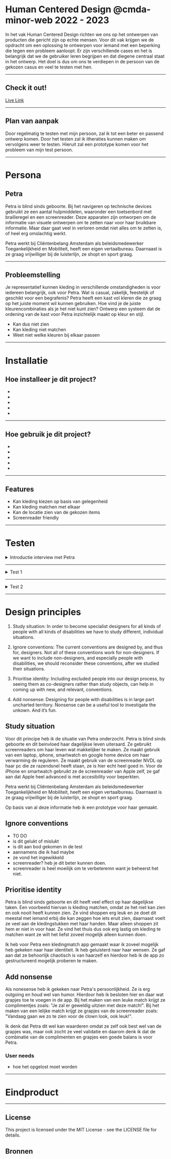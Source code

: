 # Human Centered Design @cmda-minor-web 2022 - 2023
In het vak Human Centered Design richten we ons op het ontwerpen van producten die gericht zijn op echte mensen.
Voor dit vak krijgen we de opdracht om een oplossing te ontwerpen voor iemand met een beperking die tegen een probleem aanloopt. Er zijn verschillende cases en het is belangrijk dat we de gebruiker leren begrijpen en dat diegene centraal staat in het ontwerp. Het doel is dus om ons te verdiepen in de persoon van de gekozen casus en veel te testen met hen.

--- 

## Check it out!
[Live Link](https://hilal-tapan.github.io/human-centered-design-2223/html/index.html)

---

## Plan van aanpak
Door regelmatig te testen met mijn persoon, zal ik tot een beter en passend ontwerp komen. Door het testen zal ik itheraties kunnen maken om vervolgens weer te testen. Hieruit zal een prototype komen voor het probleem van mijn test persoon.

---

# Persona
## Petra
Petra is blind sinds geboorte. Bij het navigeren op technische devices gebruikt ze een aantal hulpmiddelen, waaronder een toetsenbord met brailleregel en een screenreader. Deze apparaten zijn ontworpen om de informatie van visuele ontwerpen om te zetten naar voor haar bruikbare informatie. Maar daar gaat veel in verloren omdat niet alles om te zetten is, of heel erg omslachtig werkt. 

Petra werkt bij Cliëntenbelang Amsterdam als beleidsmedewerker Toegankelijkheid en Mobiliteit, heeft een eigen vertaalbureau. Daarnaast is ze graag vrijwilliger bij de luisterlijn, ze shopt en sport graag.

---

## Probleemstelling
Je representatief kunnen kleding in verschillende omstandigheden is voor iedereen belangrijk, ook voor Petra. Wat is casual, zakelijk, feestelijk of geschikt voor een begrafenis? Petra heeft een kast vol kleren die ze graag op het juiste moment wil kunnen gebruiken. Hoe vind je de juiste kleurencombinaties als je het niet kunt zien? Ontwerp een systeem dat de ordening van de kast voor Petra inzichtelijk maakt op kleur en stijl.

* Kan dus niet zien
* Kan kleding niet matchen
* Weet niet welke kleuren bij elkaar passen

---
# Installatie
## Hoe installeer je dit project?
- 
- 
- 
- 
- 

---

## Hoe gebruik je dit project?
- 
- 
- 
- 
- 

---

## Features
* Kan kleding kiezen op basis van gelegenheid
* Kan kleding matchen met elkaar
* Kan de locatie zien van de gekozen items
* Screenreader friendly

---

# Testen

<details>
  <summary> Introductie interview met Petra </summary>

## Introductie interview met Petra
1. Bent u blind geboren of blind geworden ?
- Geboren

2. Hoe ziet uw dagelijks leven eruit?
- Gewoon naar werk met ov, soms thuis, soms op kantoor. Bij cliëntenbelang Amsterdam.
 
3. Hoe kiest u nu uw kleding?
- Sommige stukken zijn makkelijk te identificeren op bijvoorbeeld gevoel, maar bijvoorbeeld hemden of panties zijn lastiger uit elkaar te halen.

4. Waaraan identificeert u uw kledingstukken?
- Stof, vorm.

5. Krijgt u veel hulp thuis?
- Nee, is meestal niet nodig, behalve bij twijfel.

6. Wat zijn uw irritaties aan applicaties/website met uw screen reader?
- Hangt heel erg van de site af, soms is het helemaal niet toegankelijk. Soms komen er popups in de weg, knoppen hebben geen tekst / label.

7. Vindt u het gebruik van een mobiel fijn?(En welke telefoon heeft u?) Zo nee wat gebruikt u dan als alternatief?
- Ja, ik gebruik een iphone.

8. Heeft u op het web een ervaring gehad wat u echt fijn vond en uw beperking helemaal ondersteunde?
- Zoeken in google, gebruikt vaker / liever apps dan websites. Websites doen vaak veel verschillende dingen dus minder overzicht. Apps doen meestal 1 ding goed. Goede website: lovely.com 

9. Maakt u gebruik van siri en wat vind u ervan
- Niet zo vaak, is heel traag of suf, heeft thuis wel een google nest. Gebruikt ze vooral voor de thermostaat, die digitaal is.

10. Heeft u zelf misschien ideeën of voorkeur naar een oplossing?
- Nee niet echt, dit is volledig aan jullie

### Evaluatie
Wat wij merkten aan Petra is dat ze onwijs snel is met de screenreader! Ikzelf verstond geen eens wat er werd gezegt en zij wel. Ook gebruikt ze een volledig zwart scherm op haar iPhone, dit is voor batterij besparings modus. Ze gaf aan dat ze graag niet om hulp hoeft te vragen bij andere en het liefste zoveel mogelijk zelf wil doen. Ze heeft een app, wat een AI camera is. Als ze deze richt op dingen volgt er een omschrijving uit een soort AI screenreader. Super gaaf! We merkte wel dat ze moeite had met de camera richten. Thuis heeft ze hier een tentje voor waar ze haar telefoon in kan zetten en de brieven bijvoorbeeld in de tent. Het was heel interessant om Petra te interviewen en ik merk dat ik nu al ontzettend veel nieuws te horen heb gekregen over deze doelgroep en hoe zij te werk gaan dagelijkse dingen.

</details>

---

<details>
  <summary> Test 1</summary>

## Test 1
### Voorbereiding
Als voorbereiding heb ik een testplan opgesteld zodat ik zo goed mogelijk kan testen met Petra. 

Mijn idee is een soort digitale navigatie waar petra haar keuzes kan doorgeven voor wat voor kledingstuk zij naar opzoek is. Hieruit krijgt zij een nummertjes die zijn gekoppeld aan de kledingstukken. Deze nummertjes kan ze terugvinden in haar kledingkast/ of aan de kledingstukken zelf.

Ik wil voor deze test in zijn specifiek de navigatie testen met Petra. Kijken of ze erdoorheen komt en of de screenreader zijn werk doet. 

Om deze test uit te kunnen voeren heb ik een prototype gemaakt. Ik heb het ook een styling gegeven voor nu, zodat ik voor mezelf even visueel inzichtje heb. Ik zal aan Petra vragen of de door het navigatie menu heen wilt gaan en ik zal dit observeren hoe dit gaat. 

#### Test 1 prototype
![1](https://github.com/Hilal-Tapan/human-centered-design-2223/blob/main/images/1.png)
1. Als eerste kom je op de startpagina en hier krijgt je de keuze of je op kleuren wil sorteren of op stijl.

![2.1](https://github.com/Hilal-Tapan/human-centered-design-2223/blob/main/images/2.1.png)
2. Mocht je kleur gekozen hebben kan je een keuze maken tussen de kleur waarvoor je gaat.

![2.2](https://github.com/Hilal-Tapan/human-centered-design-2223/blob/main/images/2.2.png)
3. Mocht je stijl gekozen hebben kan je een keuze maken tussen de stijlen waarvoor je gaat.

![3](https://github.com/Hilal-Tapan/human-centered-design-2223/blob/main/images/3.png)
4. Als je een van die keuzes hebt gemaakt kun je het kledingstuk type kiezen, in dit geval bovenkant, onderkant en asseccoires.

![4](https://github.com/Hilal-Tapan/human-centered-design-2223/blob/main/images/4.png)
5. Als je een kledingstuk type keuze hebt gemaakt krijg je allemaal nummertjes van items die de gekozen labels hebben. Dit nummertje kun je opzoeken in je kledingkast. (uiteraard is dat in braille taal)


### Tijdens de test
* Ze gaat er prima doorheen alleen die screenreader van apple is heel vervelend met al die extra tekst, er word veel extra informatie gegeven door de Apple screenreader.
* Moest paar keer zeggen welke knop waar zit op de macbook en hoe ze erdoorheen moet met deze screenreader.
* Het is Petra gelukt tot de laatste pagina te komen.
* Petra's feedback: Hoe weet ik of ik een rode top met groene broek kan combineren?
* Ze kijkt niet echt naar kleuren wat ze weet niet hoe deze kleuren eruit zien omdat ze sinds geboorte blind is.
* Ze wil vooral weten of iets bij elkaar kan.
* Misschien kunnen delen? Zodat ze weet of dit bij elkaar kan, soort second opinie.
* Dan moet je wel weer iemand iets gaan vragen en dit vond ze zelf vervelend gaf ze aan in het begin en hierdoor spreekt ze zichzelf een beetje tegen. 
* Bepaalde dingen kunnen absoluut niet samen, dit kan ik verbeteren en in het programmatje zetten.
* Soms gooi je iets weg dus dan is het rot met de nummertjes opnieuw maken.
* Misschien kan ik de locatie in haar kledingkast zetten ipv nummertjes?

### Uitkomsten
Ik merkte dat Petra door de app heen kwam, soms wat moeizaam wat vooral lag aan de screenreader. Ook moest ik, vooral in het begin, goed aangeven waar de knoppen op de macbook zaten. Petra gebruikt zelf namelijk een windows thuis.

Daarnaast gaf ze aan dat ze niet weet hoe kleuren eruit zien. In mijn prototype had ze de keuze om zelf te kiezen welke kleuren ze wil aandoen en matchen maar ze weet dus helemaal niet wat bij elkaar past. Dit vind ik een hele goede waar ik zelf niet over na had gedacht. Ook gaf ze aan dat als ze hoort jurk met groene bloemetjes het niet specifiek genoeg is voor haar. Zijn het kleine bloemetjes? Grote bloemetjes? Welke kleur bloemetjes, etc. Voelen kan ze best en stoffen herkennen maar pattronen vind ze lastig. Daarnaast zou ze graag in het systeem willen weten als ze een rode trui kiest welke kleuren daar dan bijpassen. 

Als laatste had ze haar twijfels over de nummertjes die per kledingstuk zijn gelabeld. Wat als ze een nieuw kledingstuk koopt? Of juist eentje weg doet. Dan moeten alle nummertjes aangepast worden want het is systematisch in haar kledingkast gezet zodat ze het makkelijk kan vinden. Dit vond ik ook een hele goede.

### Evaluatie
Petra gebruikt zelf een screenreader voor windows die niet mogelijk is op macbook, een idee voor de volgende test is om iedereen op een windows te laten testen met haar eigen screenreader zodat we zo passend mogelijk ontwerpen voor Petra. Ook is dit fijn voor haar, dan hoeft ze niet continue te switchen van device en is het minder rommelig. De knoppen hoeft ze dan ook niet steeds opnieuw uit te vogelen en de snelheid van de screenreader blijft hetzelfde op deze manier. Dit zou ik graag bij de volgende test anders willen doen.

Voor de volgende test wil ik nadenken over hoe ik het probleem met de kleuren matchen kan oplossen. Niet alleen de kleuren maar ook de pattronen etc.

Ook moet ik gaan nadenken over hoe ik de locaties ga neerzetten, want de cijfertjes blijken toch niet zo een goed idee. 

Daarnaast merkte ik zelf dat ik helemaal geen titels had gezet op de paginas en Petra een beetje moest uitvogelen waar de pagina om ging. Dus voor itheratie zal ik h1's/h2's etc toevoegen om het duidelijker te maken voor haar.

Dit zijn allemaal punten die ik zal meenemen naar de volgende test!

</details>

---

<details>
  <summary> Test 2 </summary>

## Test 2
### Voorbereiding
Als voorbereiding heb ik een testplan opgesteld zodat ik zo goed mogelijk kan testen met Petra. 

De vorige keer was uit de test gekomen dat de nummertjes toch niet zo een goede optie waren omdat dit lastig is met toevoegen en verwijderen van items. Dit heb ik verbeterd dit keer met locaties in haar kledingkast i.p.v. nummertjes. Ook heb ik wat dingen verbeterd i.v.m. de screenreader. De vorige keer had ik helemaal geen titels gezet dus dit heb ik toegepast. Ik heb bij elke pagina nu een titel met waar het over gaat. Ook heb ik dit zelf getest met de apple screenreader en de google chrome screenreader. Diegene die zij gebruikt werkt helaas niet op macbook.

Dit keer wil ik testen of ze al beter door de navigatie heengaat en of ze het concept al wat fijner vind.

Ook leek het ons handig om dit keer tijdens het testen 1 device te gebruiken in plaats van de hele tijd switchen. We merkte de vorige keer dat ze daardoor steeds nieuwe knoppen moest gebruiken en steeds instructies nodig had. Dus we hebben besloten het allemaal op Ymaro's laptop te doen, die heeft een Windows en hij had dezelfde screenreader gedownload als Petra, namelijk NVDL.


### Tijdens de test
We gebruikte de laptop van Ymaro en in het begin vroeg Petra ff hoe wil je dat ik er doorheen ga? Na dit verteld te hebben ging ze er goed doorheen. Wat ik merkte was dat ook deze screenreader de heletijd een rondje maakte in de searchbalk etc. Dit was echt vervelend, maargoed. Dat is gewoon een screenreader dingetje gaf ze aan. 

Uiteindelijk lukte het en ging ze naar kleuren. Ze ging verder goed door het menu heen.
Ze gaf aan dat het erg handig is dat het programma weet wat die heeft en waar het ligt. Ook dat die weet wat je bij elkaar kan combineren. Ze vond deze itheratie veel beter dan die nummertjes. Ook vond ze het fijn dat ze nu te horen krijgt welke dingen bij elkaar passen en gecombineerd kunnen worden. Ze vond het erg leuk. Ze had niet echt feedback over het concept. Ik merkte dat sommige screenreader dingetjes vervelend werkte, zoals titels die niet werden opgelezen bijv, of extra informatie wat soms ontbrak. Ditis belangrijk om mee te nemen naar de volgende keer.

Ze ging er goed doorheen, 1 heading las de screenreader niet op maar ik denk dat dit een tab probleem is. Dit moet ik nog ff nachecken.
Ze vond dit idee beter dat het geen cijfertjes meer zijn maar een beschrijving van de locatie. Omdat ze nu als ze een nieuw item koopt ze het makkelijk kan toevoegen of verwijderen en locaties kan aanpassen. Ik heb het idee dat ze het een goed idee vond en de navigatie leek te begrijpen.


### Uitkomsten
Ik ben erg blij met de uitkomsten van de test. Het leek goed te gaan en Petra was enthousiast. Ze vond de locaties die gegeven worden per item fijn. Ook vond ze het erg fijn dat ze match keuzes krijgt. De vorige keer miste ze dit en dit had ik in haar feedback verwerkt. Ze kan nu dus items matchen met elkaar en ze krijgt locaties hieruit. 

### Evaluatie
Ik vond het erg goed gaan. In het begin hadden we wel wat vervelende screenreader issues omdat geen van ons echt bekend was met NVDL en het duurde even met opstarten. Maar uiteindelijk ging het erg goed en heeft ze de test succesvol afgelegd. Ik vind nog wel dat ik sommige dingen nog gebruiksvriendelijker kan maken i.v.m. de screenreader. Dus dit zal ik meenemen uit deze test naar de eindoplevering. 
Verder was ik blij dat Petra enthousiast was en vrijwel geen kritiek had over het concept. Dit is groenlicht voor mij om door te gaan met het concept!

</details>

---

# Design principles
1. Study situation: In order to become specialist designers for all kinds of people with all kinds of disabilities we have to study different, individual situations.

2. Ignore conventions: The current conventions are designed by, and thus for, designers. Not all of these conventions work for non-designers. If we want to include non-designers, and especially people with disabilities, we should reconsider these conventions, after we studied their situations.

3. Prioritise identity: Including excluded people into our design process, by seeing them as co-designers rather than study objects, can help in coming up with new, and relevant, conventions.

4. Add nonsense: Designing for people with disabilities is in large part uncharted territory. Nonsense can be a useful tool to investigate the unkown. And it’s fun.


## Study situation
Voor dit principe heb ik de situatie van Petra onderzocht.
Petra is blind sinds geboorte en dit beinvloed haar dagelijkse leven uiteraard. Ze gebruikt screenreaders om haar leven wat makkelijker te maken. Ze maakt gebruik van een laptop, iphone, smartwatch en google home device om haar verwarming de reguleren. Ze maakt gebruik van de screenreader NVDL op haar pc die ze razendsnel heeft staan, ze is hier echt heel goed in. Voor de iPhone en smartwatch gebruikt ze de screenreader van Apple zelf, ze gaf aan dat Apple heel advanced is met accesibility voor beperkten.

Petra werkt bij Cliëntenbelang Amsterdam als beleidsmedewerker Toegankelijkheid en Mobiliteit, heeft een eigen vertaalbureau. Daarnaast is ze graag vrijwilliger bij de luisterlijn, ze shopt en sport graag.

Op basis van al deze informatie heb ik een prototype voor haar gemaakt.


## Ignore conventions
- TO DO
- is dit gelukt of mislukt
- is dit aan bod gekomen in de test
- aannamens die ik had maybe
- ze vond het ingewikkeld
- screenreader? heb je dit beter kunnen doen.
- screenreader is heel moeilijk om te verbeteremn want je beheerst het niet.


## Prioritise identity
 Petra is blind sinds geboorte en dit heeft veel effect op haar dagelijkse taken. Een voorbeeld hiervan is kleding matchen, omdat ze het niet kan zien en ook nooit heeft kunnen zien. Ze vind shoppen erg leuk en ze doet dit meestal met iemand erbij die kan zeggen hoe iets eruit zien, daarnaast voelt ze veel aan de kledingstukken met haar handen. Maar alleen shoppen zit hem er niet in voor haar. Ze vind het thuis dus ook erg lastig om kleding te matchen want ze wilt het liefst zoveel mogelijk alleen kunnen doen. 

 Ik heb voor Petra een kledingmatch app gemaakt waar ik zoveel mogelijk heb gekeken naar haar identiteit. Ik heb geluisterd naar haar wensen. Ze gaf aan dat ze behoorlijk chaotisch is van haarzelf en hierdoor heb ik de app zo gestructureerd mogelijk proberen te maken. 



## Add nonsense
Als nonesense heb ik gekeken naar Petra's persoonlijkheid. Ze is erg outgoing en houd wel van humor. Hierdoor heb ik besloten hier en daar wat grapjes toe te voegen in de app. Bij het maken van een leuke match krijgt ze complimentjes zoals: "Je zal er geweldig uitzien met deze match!". Bij het maken van een lelijke match krijgt ze grapjes van de screenreader zoals: "Vandaag gaan we zo te zien voor de clown look, ook leuk!". 

Ik denk dat Petra dit wel kan waarderen omdat ze zelf ook best wel van de grapjes was, maar ook zocht ze veel validatie en daarom denk ik dat de combinatie van de complimenten en grapjes een goede balans is voor Petra.



### User needs
- hoe het opgelost moet worden


---

# Eindproduct


---

## License
This project is licensed under the MIT License - see the LICENSE file for details.

## Bronnen
